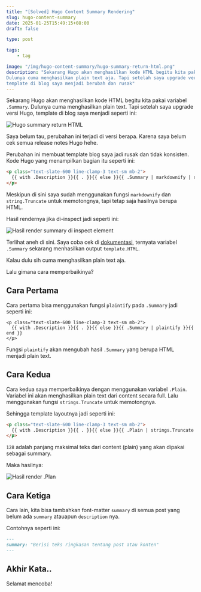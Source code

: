 ```yaml
---
title: "[Solved] Hugo Content Summary Rendering"
slug: hugo-content-summary
date: 2025-01-25T15:49:15+08:00
draft: false

type: post

tags:
    - tag

image: "/img/hugo-content-summary/hugo-summary-return-html.png"
description: "Sekarang Hugo akan menghasilkan kode HTML begitu kita pakai variabel `.Summary`.
Dulunya cuma menghasilkan plain text aja. Tapi setelah saya upgrade versi Hugo,
template di blog saya menjadi berubah dan rusak"
---
```


Sekarang Hugo akan menghasilkan kode HTML begitu kita pakai variabel `.Summary`.
Dulunya cuma menghasilkan plain text. Tapi setelah saya upgrade versi Hugo,
template di blog saya menjadi seperti ini:

![Hugo summary return HTML](/img/hugo-content-summary/hugo-summary-return-html.png)

Saya belum tau, perubahan ini terjadi di versi berapa. Karena saya belum cek semua release notes Hugo hehe.

Perubahan ini membuat template blog saya jadi rusak dan tidak konsisten.
Kode Hugo yang menampilkan bagian itu seperti ini:

```html
<p class="text-slate-600 line-clamp-3 text-sm mb-2">
  {{ with .Description }}{{ . }}{{ else }}{{ .Summary | markdownify | strings.Truncate 42 }}{{ end }}
</p>
```

Meskipun di sini saya sudah menggunakan fungsi `markdownify` dan `string.Truncate` untuk memotongnya,
tapi tetap saja hasilnya berupa HTML.

Hasil rendernya jika di-inspect jadi seperti ini:

![Hasil render summary di inspect element](/img/hugo-content-summary/hasil-render-summary.png)

Terlihat aneh di sini. Saya coba cek di [dokumentasi](https://gohugo.io/methods/page/summary/), 
ternyata variabel `.Summary` sekarang menhasilkan output `template.HTML`.

Kalau dulu sih cuma menghasilkan plain text aja.

Lalu gimana cara memperbaikinya?

## Cara Pertama 

Cara pertama bisa menggunakan fungsi `plaintify` pada `.Summary` jadi seperti ini:

```
<p class="text-slate-600 line-clamp-3 text-sm mb-2">
  {{ with .Description }}{{ . }}{{ else }}{{ .Summary | plaintify }}{{ end }}
</p>
```

Fungsi `plaintify` akan mengubah hasil `.Summary` yang berupa HTML menjadi plain text.

## Cara Kedua

Cara kedua saya memperbaikinya dengan menggunakan variabel `.Plain`.
Variabel ini akan menghasilkan plain text dari content secara full.
Lalu menggunakan fungsi `strings.Truncate` untuk memotongnya.

Sehingga template layoutnya jadi seperti ini:

```html
<p class="text-slate-600 line-clamp-3 text-sm mb-2">
  {{ with .Description }}{{ . }}{{ else }}{{ .Plain | strings.Truncate 128 }}{{ end }}
</p>
```

`128` adalah panjang maksimal teks dari content (plain) yang akan dipakai sebagai summary.

Maka hasilnya:

![Hasil render .Plan](/img/hugo-content-summary/hasil-render-plain.png)

## Cara Ketiga

Cara lain, kita bisa tambahkan font-matter `summary` di semua post yang belum ada `summary`
atauapun `description` nya.

Contohnya seperti ini:

```markdown
---
summary: "Berisi teks ringkasan tentang post atau konten"
---
```

## Akhir Kata..

Selamat mencoba!